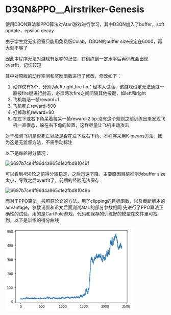 # D3QN&PPO__Airstriker-Genesis
使用D3QN算法和PPO算法对Atari游戏进行学习，其中D3QN加入了buffer，soft update，epsilon decay

由于学生党无实验室只能用免费版Colab，D3QN的buffer size设定在6000，再大就不够了

因此本程序无法对游戏有足够的记忆，在训练到一定水平后再训练会出现overfit，记忆较短

其中对原版的动作空间和奖励函数进行了修改，修改如下：
1. 动作仅有3个，分别为left,right,fire    tip：经本人试验，该游戏设定无法通过一直按fire键进行射击，必须两次fire之间间隔其他按键，如left和right
2. 飞机每活一帧reward+1
3. 飞机死亡reward-500
4. 打掉敌机reward+80
5. 在左下或右下角呆着每呆一帧reward-2     tip:没有这个规则之前训练出来发现飞机一直很怂，躲在右下角的位置，这样尽量让飞机主动攻击

对于检测飞机是否死亡以及是否在左下或右下角，本程序采用K-means方法，因为这是无监督方法，不需手动标注

以下是每轮得分情况：

![6697b7ce4f96d4a965c1e2fbd81049f](https://user-images.githubusercontent.com/86092949/163334497-95ea3082-b8f2-433a-b195-2c46e01c899b.png)

可以看到450轮之前得分较稳定，之后迅速下降，主要原因目前推测为buffer size太小，导致之后overfit了，前期的经验无法保存

![6697b7ce4f96d4a965c1e2fbd81049p](https://github.com/AII6/D3QN__Airstriker-Genesis/blob/main/petal_20220416_221652.gif)

而对于PPO算法，按照原论文的方法，用了clipping的目标函数，以及截断版本的advantage，参数设置和论文后面测试atari的部分参数相同
先进行了PPO算法正确性的试验，用的是CartPole游戏，代码和保存的训练好的模型在文件里可找到，以下是训练的得分曲线

<img src="https://github.com/AII6/D3QN-PPO__Airstriker-Genesis/blob/main/image.png" width="400"  alt="得分曲线"/><br/>

